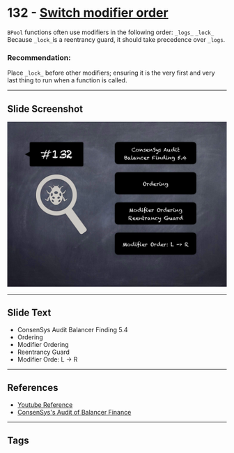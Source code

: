 
# 132 - [Switch modifier order](./Switch%20modifier%20order.md)

`BPool` functions often use modifiers in the following order: `_logs_` `_lock_` Because `_lock_`is a reentrancy guard, it should take precedence over `_logs`.

### Recommendation:
Place `_lock_` before other modifiers; ensuring it is the very first and very last thing to run when a function is called.
___
## Slide Screenshot
![132.png](../../images/8.%20Audit%20Findings%20201/132.png)
___
## Slide Text
- ConsenSys Audit Balancer Finding 5.4
- Ordering
- Modifier Ordering
- Reentrancy Guard
- Modifier Orde: L -> R
___
## References
- [Youtube Reference](https://youtu.be/yphqu2N35X4?t=637)
- [ConsenSys's Audit of Balancer Finance](https://consensys.net/diligence/audits/2020/05/balancer-finance/#switch-modifier-order-in-bpool)
___
## Tags
